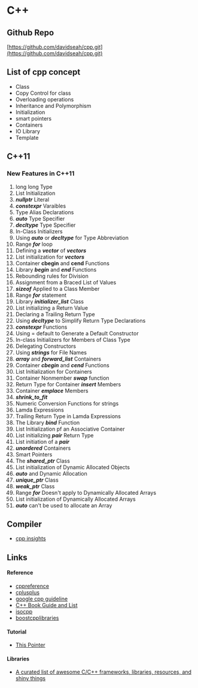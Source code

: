 # C++

## Github Repo

[https://github.com/davidseah/cpp.git](https://github.com/davidseah/cpp.git)

## List of cpp concept

* Class
* Copy Control for class
* Overloading operations
* Inheritance and  Polymorphism 
* Initialization
* smart pointers
* Containers 
* IO Library
* Template

## C++11

### New Features in C++11

1. long long Type
2. List Initialization
3. _**nullptr**_ Literal
4. _**constexpr**_ Varaibles 
5. Type Alias Declarations
6. _**auto**_ Type Specifier
7. _**decltype**_ Type Specifier
8. In-Class Initializers
9. Using _**auto**_ or _**decltype**_ for Type Abbreviation
10. Range _**for**_  loop
11. Defining a _**vector**_ of _**vectors**_
12. List initialization for _**vectors**_
13. Container **cbegin** and **cend** Functions
14. Library _**begin**_ and _**end**_  Functions
15. Rebounding rules for Division
16. Assignment from a Braced List of Values
17. _**sizeof**_ Applied to a Class Member
18. Range _**for**_  statement
19. Library _**initializer\_list**_ Class
20. List initializing a Return Value
21. Declaring a Trailing Return Type
22. Using _**decltype**_ to Simplify Return Type Declarations
23. _**constexpr**_ Functions
24. Using = default to Generate a Default Constructor
25. In-class Initializers for Members of Class Type
26. Delegating Constructors
27. Using _**strings**_  for File Names
28. _**array**_ and _**forward\_list**_ Containers
29. Container _**cbegin**_ and _**cend**_ Functions
30. List Initialization for Containers
31. Container Nonmember _**swap**_ function
32. Return Type for Container _**insert**_ Members
33. Container _**emplace**_ Members
34. _**shrink\_to\_fit**_
35. Numeric Conversion Functions for strings
36. Lamda Expressions
37. Trailing Return Type in Lamda Expressions
38. The Library _**bind**_ Function
39. List Initialization pf an Associative Container
40. List initializing _**pair**_ Return Type
41. List initiation of a _**pair**_
42. _**unordered**_ Containers
43. Smart Pointers
44. The _**shared\_ptr**_ Class
45. List initialization of Dynamic Allocated Objects
46. _**auto**_ and Dynamic Allocation
47. _**unique\_ptr**_ Class
48. _**weak\_ptr**_ Class
49. Range _**for**_ Doesn't apply to Dynamically Allocated Arrays
50. List initialization of Dynamically Allocated Arrays
51. _**auto**_ can't be used to allocate an Array

## Compiler

* [cpp insights](https://cppinsights.io/)

## Links

#### Reference

* [cppreference](https://en.cppreference.com/w/)
* [cplusplus](http://www.cplusplus.com/)
* [google cpp guideline](https://google.github.io/styleguide/cppguide.html) 
* [C++ Book Guide and List](https://stackoverflow.com/questions/388242/the-definitive-c-book-guide-and-list)
* [isocpp](https://isocpp.org/)
* [boostcpplibraries](https://theboostcpplibraries.com/)

#### Tutorial 

* [This Pointer](https://thispointer.com/c11-tutorial/)

#### Libraries

* [A curated list of awesome C/C++ frameworks, libraries, resources, and shiny things](https://cpp.libhunt.com/)


